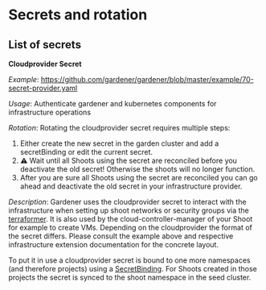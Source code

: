 # Secrets and rotation

## List of secrets

**Cloudprovider Secret**

*Example*: https://github.com/gardener/gardener/blob/master/example/70-secret-provider.yaml

*Usage*: Authenticate gardener and kubernetes components for infrastructure operations

*Rotation*: Rotating the cloudprovider secret requires multiple steps:

1. Either create the new secret in the garden cluster and add a secretBinding or edit the current secret.
2. :warning: Wait until all Shoots using the secret are reconciled before you deactivate the old secret! Otherwise the shoots will no longer function.
3. After you are sure all Shoots using the secret are reconciled you can go ahead and deactivate the old secret in your infrastructure provider.

*Description*: Gardener uses the cloudprovider secret to interact with the infrastructure when setting up shoot networks or security groups via the [terraformer](https://github.com/gardener/terraformer). It is also used by the cloud-controller-manager of your Shoot for example to create VMs. Depending on the cloudprovider the format of the secret differs. Please consult the example above and respective infrastructure extension documentation for the concrete layout. 

To put it in use a cloudprovider secret is bound to one more namespaces (and therefore projects) using a [SecretBinding](https://github.com/gardener/gardener/blob/master/example/80-secretbinding.yaml). For Shoots created in those projects the secret is synced to the shoot namespace in the seed cluster.
